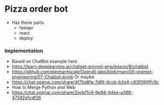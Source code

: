 # Pizza order bot
* Has these parts
  * fastapi
  * react
  * deploy

### Implementation
* Based on ChatBot example here
* https://learn.deeplearning.ai/chatgpt-prompt-eng/lesson/8/chatbot
* https://github.com/elephantscale/OpenAI-labs/blob/main/05-prompt-engineering/07-Chatbot.ipynb
Or maybe
* https://chat.openai.com/share/4f75d8fa-7df6-4ccb-b2e4-c63f090ffc9c
* How to Merge Python and Web
* https://chat.openai.com/share/2ecb11c6-6e84-44ee-a388-47592e1cdf26


